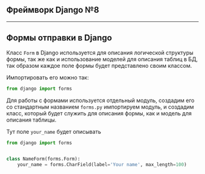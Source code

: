 Фреймворк Django №8
---
---

Формы отправки в Django
---

Класс `Form` в Django используется для описания логической структуры 
формы, так же как и использование моделей для описания таблиц в БД,
так образом каждое поле формы будет представлено своим классом.

Импортировать его можно так:
```python
from django import forms
```

Для работы с формами используется отдельный модуль, создадим его 
со стандартным названием `forms.py` импортируем модуль, и создадим 
класс, который будет служить для описания формы, как и модель для 
описания таблицы.

Тут поле `your_name` будет описывать 

```python
from django import forms


class NameForm(forms.Form):
    your_name = forms.CharField(label='Your name', max_length=100)
```



